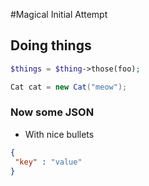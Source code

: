 #Magical Initial Attempt

## Doing things

```php
$things = $thing->those(foo);
```

```csharp
Cat cat = new Cat("meow");
```

### Now some JSON

* With nice bullets

```json
{
 "key" : "value"
}
```